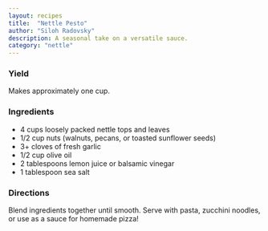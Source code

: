 ```yaml
---
layout: recipes
title:  "Nettle Pesto"
author: "Siloh Radovsky"
description: A seasonal take on a versatile sauce. 
category: "nettle"
---
```

### Yield
Makes approximately one cup. 

### Ingredients
- 4 cups loosely packed nettle tops and leaves
- 1/2 cup nuts (walnuts, pecans, or toasted sunflower seeds)
- 3+ cloves of fresh garlic
- 1/2 cup olive oil
- 2 tablespoons lemon juice or balsamic vinegar
- 1 tablespoon sea salt

### Directions
Blend ingredients together until smooth. Serve with pasta, zucchini noodles, or use as a sauce for homemade pizza!
